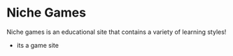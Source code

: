 # Niche Games

Niche games is an educational site that contains a variety of learning styles!









* its a game site
